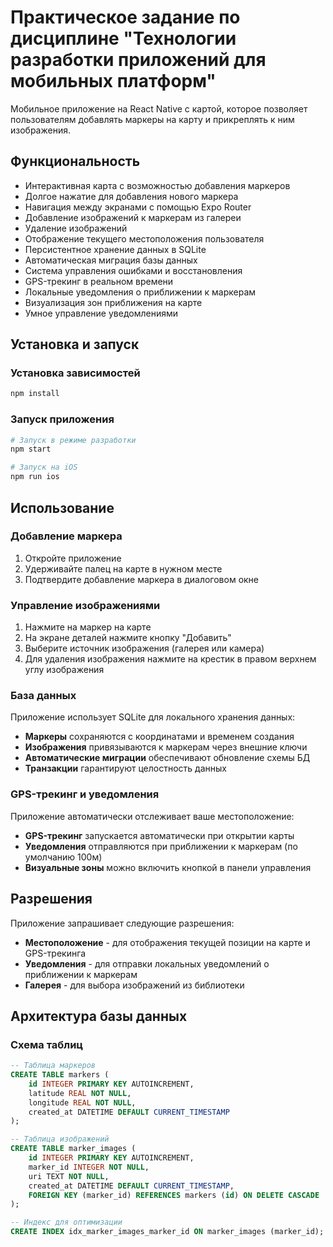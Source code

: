 # Практическое задание по дисциплине "Технологии разработки приложений для мобильных платформ"
Мобильное приложение на React Native с картой, которое позволяет пользователям добавлять маркеры на карту и прикреплять к ним изображения.
## Функциональность
- Интерактивная карта с возможностью добавления маркеров
- Долгое нажатие для добавления нового маркера
- Навигация между экранами с помощью Expo Router
- Добавление изображений к маркерам из галереи 
- Удаление изображений
- Отображение текущего местоположения пользователя
- Персистентное хранение данных в SQLite
- Автоматическая миграция базы данных
- Система управления ошибками и восстановления
- GPS-трекинг в реальном времени
- Локальные уведомления о приближении к маркерам
- Визуализация зон приближения на карте
- Умное управление уведомлениями

## Установка и запуск
### Установка зависимостей
```bash
npm install
```
### Запуск приложения
```bash
# Запуск в режиме разработки
npm start

# Запуск на iOS
npm run ios
```

## Использование

### Добавление маркера

1. Откройте приложение
2. Удерживайте палец на карте в нужном месте
3. Подтвердите добавление маркера в диалоговом окне

### Управление изображениями

1. Нажмите на маркер на карте
2. На экране деталей нажмите кнопку "Добавить"
3. Выберите источник изображения (галерея или камера)
4. Для удаления изображения нажмите на крестик в правом верхнем углу изображения

### База данных

Приложение использует SQLite для локального хранения данных:

- **Маркеры** сохраняются с координатами и временем создания
- **Изображения** привязываются к маркерам через внешние ключи
- **Автоматические миграции** обеспечивают обновление схемы БД
- **Транзакции** гарантируют целостность данных

### GPS-трекинг и уведомления

Приложение автоматически отслеживает ваше местоположение:

- **GPS-трекинг** запускается автоматически при открытии карты
- **Уведомления** отправляются при приближении к маркерам (по умолчанию 100м)
- **Визуальные зоны** можно включить кнопкой в панели управления

## Разрешения

Приложение запрашивает следующие разрешения:

- **Местоположение** - для отображения текущей позиции на карте и GPS-трекинга
- **Уведомления** - для отправки локальных уведомлений о приближении к маркерам
- **Галерея** - для выбора изображений из библиотеки

## Архитектура базы данных

### Схема таблиц

```sql
-- Таблица маркеров
CREATE TABLE markers (
    id INTEGER PRIMARY KEY AUTOINCREMENT,
    latitude REAL NOT NULL,
    longitude REAL NOT NULL,
    created_at DATETIME DEFAULT CURRENT_TIMESTAMP
);

-- Таблица изображений
CREATE TABLE marker_images (
    id INTEGER PRIMARY KEY AUTOINCREMENT,
    marker_id INTEGER NOT NULL,
    uri TEXT NOT NULL,
    created_at DATETIME DEFAULT CURRENT_TIMESTAMP,
    FOREIGN KEY (marker_id) REFERENCES markers (id) ON DELETE CASCADE
);

-- Индекс для оптимизации
CREATE INDEX idx_marker_images_marker_id ON marker_images (marker_id);
```